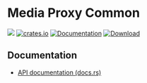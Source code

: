# Media Proxy Common

![](https://github.com/ThePicoNerd/mediaproxy-common/workflows/CI/badge.svg)
[![crates.io](https://img.shields.io/crates/v/mediaproxy-common)](https://crates.io/crates/actix-web)
[![Documentation](https://docs.rs/mediaproxy-common/badge.svg)](https://docs.rs/mediaproxy-common)
[![Download](https://img.shields.io/crates/d/mediaproxy-common.svg)](https://crates.io/crates/mediaproxy-common)

## Documentation

- [API documentation (docs.rs)](https://docs.rs/mediaproxy-common)
